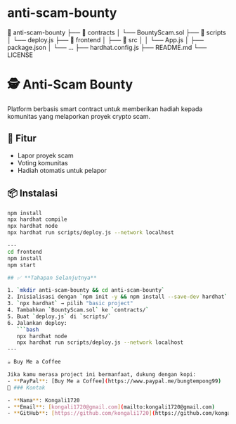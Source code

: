 # anti-scam-bounty
📁 anti-scam-bounty
├── 📁 contracts
│   └── BountyScam.sol
├── 📁 scripts
│   └── deploy.js
├── 📁 frontend
│   ├── 📁 src
│   │   └── App.js
│   ├── package.json
│   └── ...
├── hardhat.config.js
├── README.md
└── LICENSE
# 🕵️ Anti-Scam Bounty

Platform berbasis smart contract untuk memberikan hadiah kepada komunitas yang melaporkan proyek crypto scam.

## 📌 Fitur

- Lapor proyek scam
- Voting komunitas
- Hadiah otomatis untuk pelapor

## 📦 Instalasi

```bash
npm install
npx hardhat compile
npx hardhat node
npx hardhat run scripts/deploy.js --network localhost

---
cd frontend
npm install
npm start

## ✅ **Tahapan Selanjutnya**

1. `mkdir anti-scam-bounty && cd anti-scam-bounty`
2. Inisialisasi dengan `npm init -y && npm install --save-dev hardhat`
3. `npx hardhat` → pilih "basic project"
4. Tambahkan `BountyScam.sol` ke `contracts/`
5. Buat `deploy.js` di `scripts/`
6. Jalankan deploy:  
   ```bash
   npx hardhat node  
   npx hardhat run scripts/deploy.js --network localhost
---

☕ Buy Me a Coffee

Jika kamu merasa project ini bermanfaat, dukung dengan kopi:
- **PayPal**: [Buy Me a Coffee](https://www.paypal.me/bungtempong99) 
📩 ### Kontak

- **Nama**: Kongali1720
- **Email**: [kongali1720@gmail.com](mailto:kongali1720@gmail.com)
- **GitHub**: [https://github.com/kongali1720](https://github.com/kongali1720)
